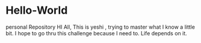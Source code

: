# Hello-World
personal Repository
HI All, This is yeshi , trying to master what I know a little bit. I hope to go thru this challenge because I need to. Life depends on it.
